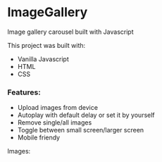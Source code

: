 # ImageGallery

Image gallery carousel built with Javascript

This project was built with: 

- Vanilla Javascript
- HTML
- CSS

### Features: 

- Upload images from device
- Autoplay with default delay or set it by yourself
- Remove single/all images
- Toggle between small screen/larger screen
- Mobile friendy

Images: 

